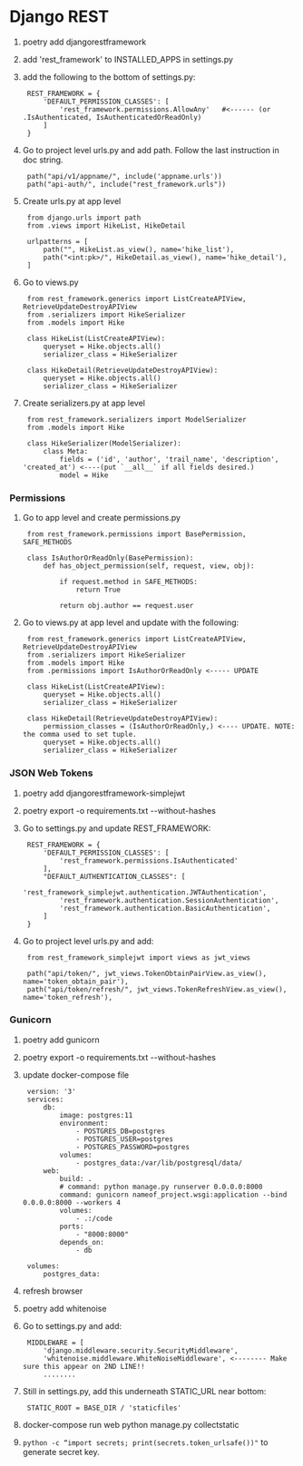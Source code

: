 # Django REST

1. poetry add djangorestframework
2. add 'rest_framework' to INSTALLED_APPS in settings.py
3. add the following to the bottom of settings.py:

        REST_FRAMEWORK = {
            'DEFAULT_PERMISSION_CLASSES': [
                'rest_framework.permissions.AllowAny'   #<------ (or .IsAuthenticated, IsAuthenticatedOrReadOnly)
            ]
        }

4. Go to project level urls.py and add path. Follow the last instruction in doc string.

        path("api/v1/appname/", include('appname.urls'))
        path("api-auth/", include("rest_framework.urls"))


5. Create urls.py at app level

        from django.urls import path
        from .views import HikeList, HikeDetail

        urlpatterns = [
            path("", HikeList.as_view(), name='hike_list'),
            path("<int:pk>/", HikeDetail.as_view(), name='hike_detail'),
        ]


6. Go to views.py

        from rest_framework.generics import ListCreateAPIView, RetrieveUpdateDestroyAPIView
        from .serializers import HikeSerializer
        from .models import Hike

        class HikeList(ListCreateAPIView):
            queryset = Hike.objects.all()
            serializer_class = HikeSerializer

        class HikeDetail(RetrieveUpdateDestroyAPIView):
            queryset = Hike.objects.all()
            serializer_class = HikeSerializer

7. Create serializers.py at app level

        from rest_framework.serializers import ModelSerializer
        from .models import Hike

        class HikeSerializer(ModelSerializer):
            class Meta:
                fields = ('id', 'author', 'trail_name', 'description', 'created_at') <----(put `__all__` if all fields desired.)
                model = Hike


### Permissions

1. Go to app level and create permissions.py

        from rest_framework.permissions import BasePermission, SAFE_METHODS

        class IsAuthorOrReadOnly(BasePermission):
            def has_object_permission(self, request, view, obj):

                if request.method in SAFE_METHODS:
                    return True

                return obj.author == request.user

2. Go to views.py at app level and update with the following:

        from rest_framework.generics import ListCreateAPIView, RetrieveUpdateDestroyAPIView
        from .serializers import HikeSerializer
        from .models import Hike
        from .permissions import IsAuthorOrReadOnly <----- UPDATE

        class HikeList(ListCreateAPIView):
            queryset = Hike.objects.all()
            serializer_class = HikeSerializer

        class HikeDetail(RetrieveUpdateDestroyAPIView):
            permission_classes = (IsAuthorOrReadOnly,) <---- UPDATE. NOTE: the comma used to set tuple.
            queryset = Hike.objects.all()
            serializer_class = HikeSerializer

### JSON Web Tokens

1. poetry add djangorestframework-simplejwt
2. poetry export -o requirements.txt --without-hashes
3. Go to settings.py and update REST_FRAMEWORK:

        REST_FRAMEWORK = {
            'DEFAULT_PERMISSION_CLASSES': [
                'rest_framework.permissions.IsAuthenticated'
            ],
            "DEFAULT_AUTHENTICATION_CLASSES": [
                'rest_framework_simplejwt.authentication.JWTAuthentication',
                'rest_framework.authentication.SessionAuthentication',
                'rest_framework.authentication.BasicAuthentication',
            ]
        }

4. Go to project level urls.py and add:

        from rest_framework_simplejwt import views as jwt_views

        path("api/token/", jwt_views.TokenObtainPairView.as_view(), name='token_obtain_pair'),
        path("api/token/refresh/", jwt_views.TokenRefreshView.as_view(), name='token_refresh'),

### Gunicorn

1. poetry add gunicorn
2. poetry export -o requirements.txt --without-hashes  
3. update docker-compose file

        version: '3'
        services:
            db:
                image: postgres:11
                environment:
                    - POSTGRES_DB=postgres
                    - POSTGRES_USER=postgres
                    - POSTGRES_PASSWORD=postgres
                volumes:
                    - postgres_data:/var/lib/postgresql/data/
            web:
                build: .
                # command: python manage.py runserver 0.0.0.0:8000
                command: gunicorn nameof_project.wsgi:application --bind 0.0.0.0:8000 --workers 4
                volumes:
                    - .:/code
                ports:
                    - "8000:8000"
                depends_on:
                    - db
                    
        volumes:
            postgres_data:

4. refresh browser
5. poetry add whitenoise
6. Go to settings.py and add:

        MIDDLEWARE = [
            'django.middleware.security.SecurityMiddleware',
            'whitenoise.middleware.WhiteNoiseMiddleware', <-------- Make sure this appear on 2ND LINE!!
            ........

7. Still in settings.py, add this underneath STATIC_URL near bottom:

        STATIC_ROOT = BASE_DIR / 'staticfiles'

8. docker-compose run web python manage.py collectstatic
9. `python -c “import secrets; print(secrets.token_urlsafe())"` to generate secret key.

